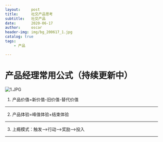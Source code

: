 ```yaml
---
layout:     post
title:      社交产品思考
subtitle:   社交产品
date:       2020-06-17
author:     oscar
header-img: img/bg_200617_1.jpg
catalog: true
tags:
    - 产品

---
```

# 产品经理常用公式（持续更新中）

![1.JPG](https://i.loli.net/2020/06/14/jdT3cBGibAa6hpw.jpg)

 1. 产品价值=新价值-旧价值-替代价值
 
 -------------------
 2. 产品体验=峰值体验+结束体验
 
 ----------------
 3. 上瘾模式：触发-->行动-->奖励-->投入
 
-----------



